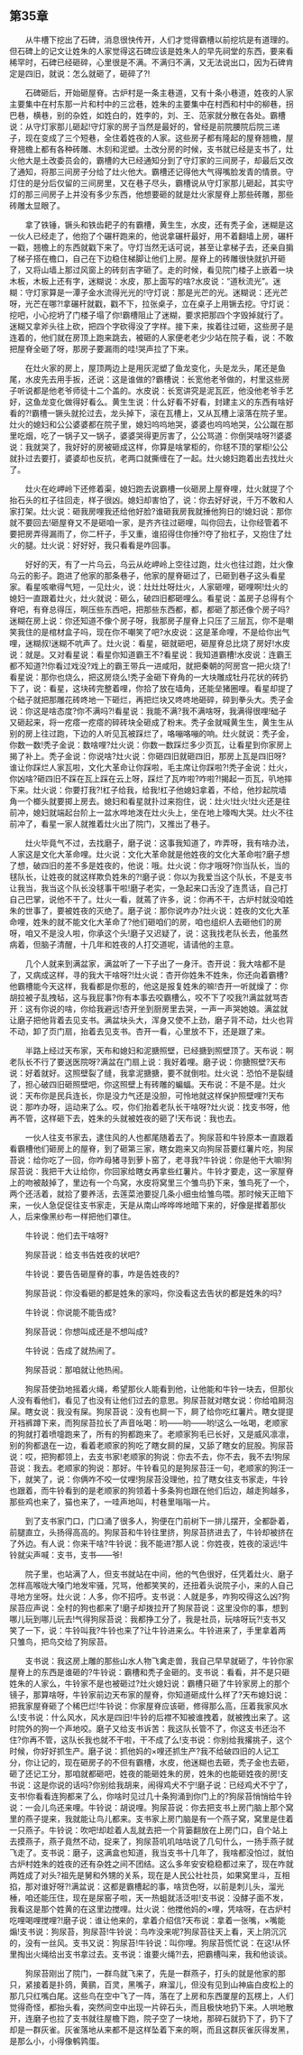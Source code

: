   

## 第35章

　　从牛槽下挖出了石碑，消息很快传开，人们才觉得霸槽以前挖坑是有道理的。但石碑上的记文让姓朱的人家觉得这石碑应该是姓朱人的早先祠堂的东西，要来看稀罕时，石碑已经砸碎，心里很是不满。不满归不满，又无法说出口，因为石碑肯定是四旧，就说：怎么就砸了，砸碎了?!

　　石碑砸后，开始砸屋脊。古炉村是一条主巷道，又有十条小巷道，姓夜的人家主要集中在村东那一片和村中的三岔巷，姓朱的主要集中在村西和村中的柳巷，拐巴巷，横巷，别的杂姓，如姓白的，姓李的，刘、王、范家就分散在各处。霸槽说：从守灯家那儿砸起!守灯家的房子当然是最好的，曾经是前院腰院后院三递子，现在变成了三个短巷，全住着姓夜的人家。这些房子都有隆起的屋脊翘檐，屋脊翘檐上都有各种砖雕、木刻和泥塑。土改分房的时候，支书就已经是支书了，灶火他大是土改委员会的，霸槽的大已经通知分到了守灯家的三间房子，却最后又改了通知，将那三间房子分给了灶火他大。霸槽还记得他大气得嘴脸发青的情景。守灯住的是分后仅留的三间房里，又在巷子尽头，霸槽说从守灯家那儿砸起，其实守灯的那三间房子上并没有多少东西，他想要砸的就是灶火家屋脊上那些砖雕，那些砖雕太显眼了。

　　拿了铁锤，镢头和铁齿耙子的有霸槽，黄生生，水皮，还有秃子金，迷糊是这一伙人已经走了，他抱了个碾杆跑来的，他说拿碾杆最好，用不着翻墙上房，碾杆一戳，翘檐上的东西就戳下来了。守灯当然无话可说，甚至让拿梯子去，还亲自掮了梯子搭在檐口，自己在下边稳住梯脚让他们上房。屋脊上的砖雕很快就扒开砸了，又将山墙上那过风窗上的砖刻吉字砸了。走的时候，看见院门楼子上嵌着一块木板，木板上还有字，迷糊说：水皮，那上面写的啥?水皮说：“道秋流光”。迷糊：守灯家算是一潭子金水流得光光的!守灯说：那是光芒的光。迷糊说：还光芒呀，光芒在哪?!拿碾杆就戳，戳不下，拉张桌子，立在桌子上用镢去挖。守灯说：挖吧，小心挖坍了门楼子塌了你!霸槽阻止了迷糊，要求把那四个字毁掉就行了。迷糊又拿斧头往上砍，把四个字砍得没了字样。接下来，挨着往过砸，这些房子是连着的，他们就在房顶上跑来跳去，被砸的人家便老老少少站在院子看，说：不敢把屋脊全砸了呀，那房子要漏雨的哇!哭声拉了下来。

　　在灶火家的房上，屋顶两边上是用灰泥塑了鱼龙变化，头是龙头，尾还是鱼尾，水皮先去用手扳，还说：这是谁做的?霸槽说：长宽他老爷做的，村里这些房子听说都是他老爷师徒十二个盖的。水皮说：长宽讲究是泥瓦匠，他没他老爷手艺好，这鱼龙变化做得好看么。黄生生说：什么好看不好看，封建主义的东西有啥好看的?!霸槽一镢头就抡过去，龙头掉下，滚在瓦槽上，又从瓦槽上滚落在院子里。灶火的媳妇和公公婆婆都在院子里，媳妇呜呜地哭，婆婆也呜呜地哭，公公蹴在那里吃烟，吃了一锅子又一锅子，婆婆哭得更厉害了，公公骂道：你倒哭啥呀?!婆婆说：我就哭了，我好好的房被砸成这样，你算是啥掌柜的，你毬不顶的掌柜!公公就扑过去要打，婆婆却也反抗，老两口就撕缠在了一起。灶火媳妇跑着出去找灶火了。

　　灶火在屹岬岭下还修着渠，媳妇跑去说霸槽一伙砸房上屋脊哩，灶火就提了个抬石头的杠子往回走，样子很凶。媳妇却害怕了，说：你去好好说，千万不敢和人家打架。灶火说：砸我房哩我还给他好脸?谁砸我房我就捶他狗日的!媳妇说：那你就不要回去!砸屋脊又不是砸咱一家，是齐齐往过砸哩，叫你回去，让你经管着不要把房弄得漏雨了，你二杆子，手又重，谁招得住你捶?!夺了抬杠子，又抱住了灶火的腿。灶火说：好好好，我只看看是咋回事。

　　好好的天，有了一片乌云，乌云从屹岬岭上空往过跑，灶火也往过跑，灶火像乌云的影子。跑进了他家的那条巷子，他家的屋脊砸过了，已砸到巷子这头看星家。看星咳嗽得气短，一见灶火，说：灶灶灶呀灶火，人家砸哩，砸哩啊!灶火的媳妇一直跟着灶火，灶火就说：砸么，破四旧都砸哩么。看星说：盖房子总得有个脊吧，有脊总得压，啊压些东西吧，把那些东西都，都，都砸了那还像个房子吗?迷糊在房上说：你还知道不像个房子呀，我那房子屋脊上只压了三层瓦，你不是嘲笑我住的是棺材盒子吗，现在你不嘲笑了吧?水皮说：这是革命哩，不是给你出气哩，迷糊叔!迷糊不吭声了。灶火说：看星，砸就砸吧，砸屋脊总比烧了房好!水皮说：就是。又对看星说：看星你知道霸王不?看星说：我知道霸槽!水皮说：连霸王都不知道?!你看过戏没?戏上的霸王带兵一进咸阳，就把秦朝的阿房宫一把火烧了!看星说：那你也烧么，把这房烧么!秃子金砸下脊角的一大块雕成牡丹花状的砖扔下了，说：看星，这块砖完整着哩，你拾了放在墙角，还能垒猪圈哩。看星却提了个础子就把那雕花砖咚地一下砸烂，再把烂块又咚咚地砸碎，碎到拳头大。秃子金说：你这是啥态度?你不满吗?!看星说：我能不满?我不满啥呀，我满得很哩!础子又砸起来，将一疙瘩一疙瘩的碎砖块全砸成了粉末。秃子金就喊黄生生，黄生生从别的房上往过跑，下边的人听见瓦被踩烂了，咯嘣咯嘣的响。灶火就说：秃子金，你数一数!秃子金说：数啥哩?灶火说：你数一数踩烂多少页瓦，让看星到你家房上揭了补上。秃子金说：你说啥?灶火说：你砸四旧就砸四旧，那房上瓦是四旧呀?谁让你踩烂人家瓦啦，文化大革命让你踩啦，毛主席让你踩啦?!秃子金说：灶火，你凶啥?砸四旧不踩在瓦上踩在云上呀，踩烂了瓦咋啦?咋啦?!揭起一页瓦，叭地摔下来。灶火说：你要打我?!杠子给我，给我!杠子他媳妇拿着，不给，他抄起院墙角一个榔头就要掷上房去。媳妇和看星就扑过来抱住，说：灶火!灶火!灶火还是往前冲，媳妇就端起台阶上一盆水哗地泼在灶火头上，坐在地上嚎啕大哭。灶火不往前冲了，看星一家人就推着灶火出了院门，又推出了巷子。

　　灶火毕竟气不过，去找磨子，磨子说：这事我知道了，咋弄呀，我有啥办法，人家这是文化大革命哩。灶火说：文化大革命就是他姓夜的文化大革命啦?磨子想了想，破四旧的差不多是姓夜的，他说：哦。灶火说：你才哦呀?你当队长，当的毬队长，让姓夜的就这样欺负姓朱的?!磨子说：你以为我爱当这个队长，不是支书让我当，我当这个队长没毬事干啦!磨子老实，一急起来口舌没了连贯话，自己打自己巴掌，说他不干了。灶火一看，就蔫了许多，说：你再不干，古炉村就没咱姓朱的世事了，要被姓夜的灭绝了。磨子说：那你说咋办?灶火说：姓夜的文化大革命哩，姓朱的就不能文化大革命了?他们砸咱们的房，咱也组织人去砸他们的房呀，咱又不是没人啦，你承这个头!磨子又迟疑了，说：这我找老队长去，他虽然病着，但脑子清醒，十几年和姓夜的人打交道呢，请请他的主意。

　　几个人就来到满盆家，满盆听了一下子出了一身汗。杏开说：我大啥都不是了，又病成这样，寻的我大干啥呀?!灶火说：杏开你姓朱不姓朱，你还向着霸槽?他霸槽能今天这样，我看都是你惹的，他这是报复姓朱的嘛!杏开一听就燥了：你胡拉被子乱拽毡，这与我屁事?你有本事去咬霸槽么，咬不下了咬我?!满盆就骂杏开：这有你说的啥，你给我避远!杏开坐到厨房里去哭，一声一声哭她娘。满盆就让磨子把他背着去见支书。满盆块头大，浑身又使不上劲，磨子背不动，灶火也背不动，卸了页门扇，抬着去见支书。杏开一看，心里放不下，还是跟了来。

　　半路上经过天布家，天布和媳妇和泥搪照壁，已经搪到照壁顶了。天布说：啊老队长不行了要送医院呀?满盆在门扇上说：我好着哩。磨子说：你搪照壁?天布说：好着就好。这照壁裂了缝，我拿泥搪搪，要不就倒啦。灶火说：恐怕不是裂缝了，担心破四旧砸照壁吧，你这照壁上有砖雕的蝙蝠。天布说：不是不是。灶火说：天布你是民兵连长，你是没力气还是没胆，可怜地就这样保护照壁哩?!天布说：那咋办呀，运动来了么。哎，你们抬着老队长干啥呀?灶火说：找支书呀，他再不管，这样砸下去，姓朱的头就被姓夜的砸了!天布说：我也去。

　　一伙人往支书家去，逮住风的人也都尾随着去了。狗尿苔和牛铃原本一直跟着看霸槽他们砸房上的屋脊，到了砸第三家，瞎女跑来又向狗尿苔要红薯片吃，狗尿苔说：给你吃了一回，你咋母猪寻到萝卜窑了，老寻我?牛铃说：你是他干大嘛!狗尿苔说：我把干大让给你，你回家给瞎女再拿些红薯片。牛铃才要走，这一家屋脊上的吻被敲掉了，里边有一个鸟窝，水皮将窝里三个雏鸟扔下来，雏鸟死了一个，两个还活着，就拾了要养活，去莲菜池要捉几条小细虫给雏鸟喂。那时候天正暗下来，一伙人急促促往支书家走，天是从南山哗哗哗地暗下来的，好像是撵着那伙人，后来像黑纱布一样把他们罩住。

　　牛铃说：他们去干啥呀?

　　狗尿苔说：给支书告姓夜的状吧?

　　牛铃说：要告告砸屋脊的事，咋是告姓夜的?

　　狗尿苔说：你没看砸的都是姓朱的家吗，你没看这去告状的都是姓朱的吗?

　　牛铃说：你说能不能告成?

　　狗尿苔说：你想叫成还是不想叫成?

　　牛铃说：告成了就热闹了。

　　狗尿苔说：那咱就让他热闹。

　　狗尿苔使劲地摇着火绳，希望那伙人能看到他，让他能和牛铃一块去，但那伙人没有看他们，看见了也没有让他们过去的意思。狗尿苔就对瞎女说：你给咱屙泡屎。瞎女说：我没有屎。狗尿苔说：没有也屙一下，屙了给你吃红薯片。瞎女提提开裆裤蹲下来，而狗尿苔拉长了声音吆喝：哟——哟——哟!这么一吆喝，老顺家的狗就打着喷嚏跑来了，所有的狗都跑来了。老顺家狗毛已长好，又是威风凛凛，别的狗都退在一边，看着老顺家的狗吃了瞎女屙的屎，又舔了瞎女的屁股。狗尿苔说：哎，把狗都领上，去支书家!老顺家的狗说：你去不去，你不去，我不去!狗尿苔说：我去。老顺家的狗说：那好。牛铃看见的是狗尿苔汪一句，老顺家的狗汪一下，就笑了，说：你俩咋不咬一仗哩!狗尿苔没理他，拉了瞎女往支书家走，牛铃也跟着，而牛铃看到的是老顺家的狗领着十多条狗也跟在他们后边，越走狗越多，那些鸡也来了，猫也来了，一哇声地叫，村巷里嗡嗡一片。

　　到了支书家门口，门口涌了很多人，狗便在门前树下一排儿摆开，全都卧着，前腿直立，头扬得高高的。狗尿苔和牛铃往里挤，狗尿苔挤进去了，牛铃却被挤在了外边。有人说：你来干啥?牛铃说：我不能进?那人说：你姓夜，姓夜的滚远!牛铃就尖声喊：支书，支书——爷!

　　院子里，也站满了人，但支书就站在中间，他的气色很好，任凭着灶火、磨子怎样高喉咙大嗓门地发牢骚，咒骂，他都笑笑的，还扭着头说院子小，来的人自己寻地方坐呀。灶火说：人多，你不招呼。支书说：人就是多，咋狗咬得这么凶?狗尿苔应声说：全村的狗也都来了!磨子却拨拉开了狗尿苔说：这里没你的事，想到哪儿玩到哪儿玩去!气得狗尿苔说：我都挣工分了，我是社员，玩啥呀玩?!支书又笑了一下，说：牛铃叫我?牛铃也来了?让牛铃进来么。牛铃进来了，手里拿着两只雏鸟，把鸟交给了狗尿苔。

　　支书说：我这房上雕的那些山水人物飞禽走兽，我自己早早就砸了，牛铃你家屋脊上的东西是谁砸的?牛铃说：霸槽和秃子金砸的。支书说：看看，并不是只砸姓朱的人家么，牛铃家不是也被砸过?灶火媳妇说：霸槽只砸了牛铃家房上的那个镜子，那算啥呀，牛铃家前边天布家的屋脊，你知道砸成什么样了?天布媳妇说：把我家屋脊砸了个稀巴烂!牛铃说：你家屋脊应该砸，修得那么高，压着我家风水么!支书说：什么风水，风水是四旧!牛铃的后襟不知被谁拽着，就被拽出来了。这时院外的狗一个声地咬。磨子又给支书诉苦：我这队长管不了，你这支书还治不住?你再不管，这队长我也就不干啦，干不成了么!支书说：你别给我撂挑子，这个时候，你好好抓生产。磨子说：抓他妈的×哩还抓生产?我不给破四旧的人记工分，你让记的，现在砸房子的不但有霸槽，水皮，他迷糊也去砸，秃子金也去砸，砸了还记工分，那咱就都砸吧，姓夜的能砸姓朱的房，姓朱的也能砸姓夜的房!支书说：这是你说的话吗?你别给我胡来，闹得鸡犬不宁!磨子说：已经鸡犬不宁了，支书!你看看连狗都来了么，你啥时见过几十条狗涌到你门上的?狗尿苔悄悄给牛铃说：一会儿鸟还来哩。牛铃说：胡说哩。狗尿苔说：你去把支书上房门脑上那个窝里的燕子提来，我就能让鸟儿都来。支书家上房门脑是有一个燕子窝，窝里是住着一只燕子。牛铃说：吹吧!却趁着人乱就去把一个背篓翻放在上房门口，自个站上去摸燕子，燕子竟然不动，捉来了，狗尿苔叽叽咕咕说了几句什么，一扬手燕子就飞走了。支书说：磨子，这满盒也知道，我当支书十几年了，我啥都没怕过，就怕古炉村姓朱的姓夜的还有杂姓之间不团结。这么多年安安稳稳都过来了，现在咋就两姓成了对头?祖先是舅和外甥的关系，现在是人民公社社员，如果窝里斗，互相掐，那对谁好呀?!满盆说：这都是霸槽起的事，啥货色呀，以前是刺儿头，溜光棰，咱还能压住，现在是尿窑子啦，天一热蛆就活泛啦!支书说：没酵子面不发，我看这是那个姓黄的在这里边搅哩。灶火说：他搅他妈的×哩，凭啥呀，在古炉村吃哩喝哩搅哩?!磨子说：谁让他来的，拿着介绍信?天布说：拿着一张嘴，×嘴能煽!支书说：狗尿苔，狗尿苔!牛铃说：鸟咋没来呢?狗尿苔往天上看，天上阴沉沉的，没有一丝风。支书又说：狗尿苔!牛铃说：叫你哩。狗尿苔慌忙说：在这!从怀里掏出火绳给出支书拿过去。支书说：谁要火绳?!去，把霸槽叫来，我和他谈谈。

　　狗尿苔刚出了院门，一群鸟就飞来了，先是一群燕子，打头的就是他家的那只，紧接着是扑鸽，黄鹂，百灵，黑嘴子，麻溜儿，但没有见到山神庙白皮松上的那几只红嘴白尾。这些鸟在空中飞了一阵，落在了上房和东西厦屋的瓦楞上，人们觉得奇怪，都抬头看，突然间空中出现一片碎石头，而且极快地扔下来。人哄地散开，连磨子也拉了支书就往屋檐下跑，院子空了一块地，那碎石就扔下了，扔下了却是一群灰雀。灰雀落地从来都不是这样坠着下来的啊，而且这群灰雀灰得发黑，是那么小，小得像鹌鹑蛋。